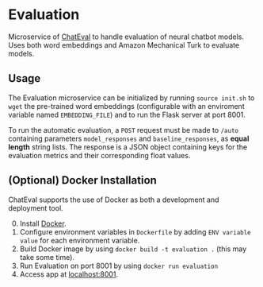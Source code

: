 # Evaluation
Microservice of [ChatEval](https://github.com/chateval/application) to handle evaluation of neural chatbot models. Uses both word embeddings and Amazon Mechanical Turk to evaluate models.

## Usage
The Evaluation microservice can be initialized by running `source init.sh` to `wget` the pre-trained word embeddings (configurable with an enviroment variable named `EMBEDDING_FILE`) and to run the Flask server at port 8001.

To run the automatic evaluation, a `POST` request must be made to `/auto` containing parameters `model_responses` and `baseline_responses`, as **equal length** string lists. The response is a JSON object containing keys for the evaluation metrics and their corresponding float values.
  
## (Optional) Docker Installation
ChatEval supports the use of Docker as both a development and deployment tool.

0. Install [Docker](https://docker.com/).
1. Configure environment variables in `Dockerfile` by adding `ENV variable value` for each environment variable.
2. Build Docker image by using `docker build -t evaluation .` (this may take some time).
3. Run Evaluation on port 8001 by using `docker run evaluation`
8. Access app at [localhost:8001](localhost:8001).
